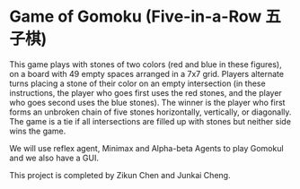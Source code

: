 # Game of Gomoku (Five-in-a-Row 五子棋)
This game plays with stones of two colors (red and blue in these figures), on a board with 49 empty spaces arranged in a 7x7 grid. Players alternate turns placing a stone of their color on an empty intersection (in these instructions, the player who goes first uses the red stones, and the player who goes second uses the blue stones). The winner is the player who first forms an unbroken chain of five stones horizontally, vertically, or diagonally. The game is a tie if all intersections are filled up with stones but neither side wins the game.

We will use reflex agent, Minimax and Alpha-beta Agents to play Gomokul and we also have a GUI.

This project is completed by Zikun Chen and Junkai Cheng.